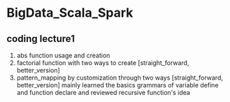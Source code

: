# BigData_Scala_Spark

## coding lecture1
1. abs function usage and creation
2. factorial function with two ways to create [straight_forward, better_version]
3. pattern_mapping by customization through two ways [straight_forward, better_version]
mainly learned the basics grammars of variable define and function declare
and reviewed recursive function's idea